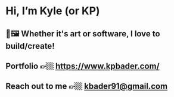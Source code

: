 # Hi, I’m Kyle (or KP) 
## 📱🖼 Whether it's art or software, I love to build/create!
## Portfolio 👉🏼 https://www.kpbader.com/
## Reach out to me 👉🏼 kbader91@gmail.com
 

<!---
kpbader/kpbader is a ✨ special ✨ repository because its `README.md` (this file) appears on your GitHub profile.
You can click the Preview link to take a look at your changes.
--->
